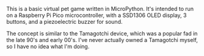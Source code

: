 This is a basic virtual pet game written in MicroPython. It's intended to run on a Raspberry Pi Pico microcontroller, with a SSD1306 OLED display, 3 buttons, and a piezoelectric buzzer for sound.  

The concept is similar to the Tamagotchi device, which was a popular fad in the late 90's and early 00's. I've never actually owned a Tamagotchi myself, so I have no idea what I'm doing. 
